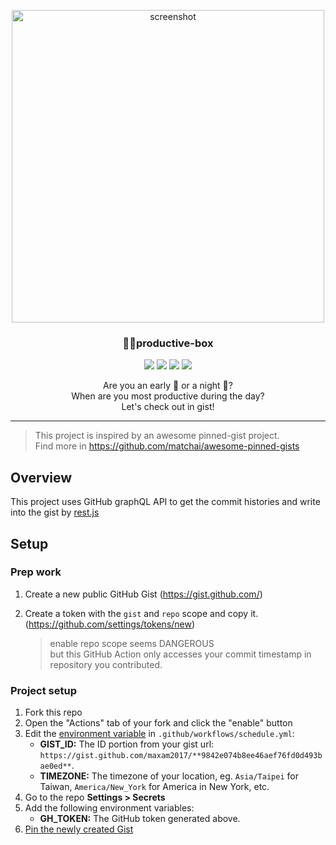<p align="center">
<a href="http://lovera.maxam.now.sh/">
<img src="https://user-images.githubusercontent.com/25841814/79395484-5081ae80-7fac-11ea-9e27-ac91472e31dd.png" alt="screenshot" width="500">
</a>
<h3 align="center">📌✨productive-box</h3>
</p>

<p align="center">
<img src="https://img.shields.io/badge/language-typescript-blue?style"/>
<img src="https://img.shields.io/github/license/maxam2017/productive-box"/>
<img src="https://img.shields.io/github/stars/maxam2017/productive-box"/>
<img src="https://img.shields.io/github/forks/maxam2017/productive-box"/>
</p>
<p align="center">
Are you an early 🐤 or a night 🦉?
<br/>
When are you most productive during the day?
<br/>
Let's check out in gist!
</p>

---

> This project is inspired by an awesome pinned-gist project.<br/>Find more in https://github.com/matchai/awesome-pinned-gists
> 

## Overview

This project uses GitHub graphQL API to get the commit histories and write into the gist by [rest.js](https://github.com/octokit/rest.js#readme)

## Setup

### Prep work

1. Create a new public GitHub Gist (https://gist.github.com/)
2. Create a token with the `gist` and `repo` scope and copy it. (https://github.com/settings/tokens/new)
    
    > enable repo scope seems DANGEROUS<br/>
    but this GitHub Action only accesses your commit timestamp in repository you contributed.
    > 

### Project setup

1. Fork this repo
2. Open the "Actions" tab of your fork and click the "enable" button
3. Edit the [environment variable](https://github.com/maxam2017/productive-box/blob/master/.github/workflows/schedule.yml#L17-L18) in `.github/workflows/schedule.yml`:
    - **GIST_ID:** The ID portion from your gist url: `https://gist.github.com/maxam2017/**9842e074b8ee46aef76fd0d493bae0ed**`.
    - **TIMEZONE:** The timezone of your location, eg. `Asia/Taipei` for Taiwan, `America/New_York` for America in New York, etc.
4. Go to the repo **Settings > Secrets**
5. Add the following environment variables:
    - **GH_TOKEN:** The GitHub token generated above.
6. [Pin the newly created Gist](https://help.github.com/en/github/setting-up-and-managing-your-github-profile/pinning-items-to-your-profile)
